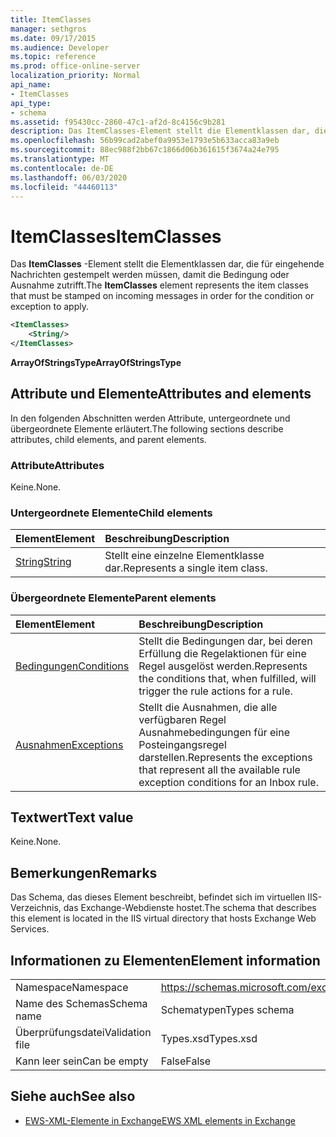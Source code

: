 ```yaml
---
title: ItemClasses
manager: sethgros
ms.date: 09/17/2015
ms.audience: Developer
ms.topic: reference
ms.prod: office-online-server
localization_priority: Normal
api_name:
- ItemClasses
api_type:
- schema
ms.assetid: f95430cc-2860-47c1-af2d-8c4156c9b281
description: Das ItemClasses-Element stellt die Elementklassen dar, die für eingehende Nachrichten gestempelt werden müssen, damit die Bedingung oder Ausnahme zutrifft.
ms.openlocfilehash: 56b99cad2abef0a9953e1793e5b633acca83a9eb
ms.sourcegitcommit: 88ec988f2bb67c1866d06b361615f3674a24e795
ms.translationtype: MT
ms.contentlocale: de-DE
ms.lasthandoff: 06/03/2020
ms.locfileid: "44460113"
---
```

# <a name="itemclasses"></a><span data-ttu-id="52f83-103">ItemClasses</span><span class="sxs-lookup"><span data-stu-id="52f83-103">ItemClasses</span></span>

<span data-ttu-id="52f83-104">Das **ItemClasses** -Element stellt die Elementklassen dar, die für eingehende Nachrichten gestempelt werden müssen, damit die Bedingung oder Ausnahme zutrifft.</span><span class="sxs-lookup"><span data-stu-id="52f83-104">The **ItemClasses** element represents the item classes that must be stamped on incoming messages in order for the condition or exception to apply.</span></span> 
  
```XML
<ItemClasses>
    <String/>
</ItemClasses>
```

 <span data-ttu-id="52f83-105">**ArrayOfStringsType**</span><span class="sxs-lookup"><span data-stu-id="52f83-105">**ArrayOfStringsType**</span></span>
## <a name="attributes-and-elements"></a><span data-ttu-id="52f83-106">Attribute und Elemente</span><span class="sxs-lookup"><span data-stu-id="52f83-106">Attributes and elements</span></span>

<span data-ttu-id="52f83-107">In den folgenden Abschnitten werden Attribute, untergeordnete und übergeordnete Elemente erläutert.</span><span class="sxs-lookup"><span data-stu-id="52f83-107">The following sections describe attributes, child elements, and parent elements.</span></span>
  
### <a name="attributes"></a><span data-ttu-id="52f83-108">Attribute</span><span class="sxs-lookup"><span data-stu-id="52f83-108">Attributes</span></span>

<span data-ttu-id="52f83-109">Keine.</span><span class="sxs-lookup"><span data-stu-id="52f83-109">None.</span></span>
  
### <a name="child-elements"></a><span data-ttu-id="52f83-110">Untergeordnete Elemente</span><span class="sxs-lookup"><span data-stu-id="52f83-110">Child elements</span></span>

|<span data-ttu-id="52f83-111">**Element**</span><span class="sxs-lookup"><span data-stu-id="52f83-111">**Element**</span></span>|<span data-ttu-id="52f83-112">**Beschreibung**</span><span class="sxs-lookup"><span data-stu-id="52f83-112">**Description**</span></span>|
|:-----|:-----|
|[<span data-ttu-id="52f83-113">String</span><span class="sxs-lookup"><span data-stu-id="52f83-113">String</span></span>](string.md) <br/> |<span data-ttu-id="52f83-114">Stellt eine einzelne Elementklasse dar.</span><span class="sxs-lookup"><span data-stu-id="52f83-114">Represents a single item class.</span></span>  <br/> |
   
### <a name="parent-elements"></a><span data-ttu-id="52f83-115">Übergeordnete Elemente</span><span class="sxs-lookup"><span data-stu-id="52f83-115">Parent elements</span></span>

|<span data-ttu-id="52f83-116">**Element**</span><span class="sxs-lookup"><span data-stu-id="52f83-116">**Element**</span></span>|<span data-ttu-id="52f83-117">**Beschreibung**</span><span class="sxs-lookup"><span data-stu-id="52f83-117">**Description**</span></span>|
|:-----|:-----|
|[<span data-ttu-id="52f83-118">Bedingungen</span><span class="sxs-lookup"><span data-stu-id="52f83-118">Conditions</span></span>](conditions.md) <br/> |<span data-ttu-id="52f83-119">Stellt die Bedingungen dar, bei deren Erfüllung die Regelaktionen für eine Regel ausgelöst werden.</span><span class="sxs-lookup"><span data-stu-id="52f83-119">Represents the conditions that, when fulfilled, will trigger the rule actions for a rule.</span></span>  <br/> |
|[<span data-ttu-id="52f83-120">Ausnahmen</span><span class="sxs-lookup"><span data-stu-id="52f83-120">Exceptions</span></span>](exceptions.md) <br/> |<span data-ttu-id="52f83-121">Stellt die Ausnahmen, die alle verfügbaren Regel Ausnahmebedingungen für eine Posteingangsregel darstellen.</span><span class="sxs-lookup"><span data-stu-id="52f83-121">Represents the exceptions that represent all the available rule exception conditions for an Inbox rule.</span></span>  <br/> |
   
## <a name="text-value"></a><span data-ttu-id="52f83-122">Textwert</span><span class="sxs-lookup"><span data-stu-id="52f83-122">Text value</span></span>

<span data-ttu-id="52f83-123">Keine.</span><span class="sxs-lookup"><span data-stu-id="52f83-123">None.</span></span>
  
## <a name="remarks"></a><span data-ttu-id="52f83-124">Bemerkungen</span><span class="sxs-lookup"><span data-stu-id="52f83-124">Remarks</span></span>

<span data-ttu-id="52f83-125">Das Schema, das dieses Element beschreibt, befindet sich im virtuellen IIS-Verzeichnis, das Exchange-Webdienste hostet.</span><span class="sxs-lookup"><span data-stu-id="52f83-125">The schema that describes this element is located in the IIS virtual directory that hosts Exchange Web Services.</span></span>
  
## <a name="element-information"></a><span data-ttu-id="52f83-126">Informationen zu Elementen</span><span class="sxs-lookup"><span data-stu-id="52f83-126">Element information</span></span>

|||
|:-----|:-----|
|<span data-ttu-id="52f83-127">Namespace</span><span class="sxs-lookup"><span data-stu-id="52f83-127">Namespace</span></span>  <br/> |https://schemas.microsoft.com/exchange/services/2006/types  <br/> |
|<span data-ttu-id="52f83-128">Name des Schemas</span><span class="sxs-lookup"><span data-stu-id="52f83-128">Schema name</span></span>  <br/> |<span data-ttu-id="52f83-129">Schematypen</span><span class="sxs-lookup"><span data-stu-id="52f83-129">Types schema</span></span>  <br/> |
|<span data-ttu-id="52f83-130">Überprüfungsdatei</span><span class="sxs-lookup"><span data-stu-id="52f83-130">Validation file</span></span>  <br/> |<span data-ttu-id="52f83-131">Types.xsd</span><span class="sxs-lookup"><span data-stu-id="52f83-131">Types.xsd</span></span>  <br/> |
|<span data-ttu-id="52f83-132">Kann leer sein</span><span class="sxs-lookup"><span data-stu-id="52f83-132">Can be empty</span></span>  <br/> |<span data-ttu-id="52f83-133">False</span><span class="sxs-lookup"><span data-stu-id="52f83-133">False</span></span>  <br/> |
   
## <a name="see-also"></a><span data-ttu-id="52f83-134">Siehe auch</span><span class="sxs-lookup"><span data-stu-id="52f83-134">See also</span></span>



- [<span data-ttu-id="52f83-135">EWS-XML-Elemente in Exchange</span><span class="sxs-lookup"><span data-stu-id="52f83-135">EWS XML elements in Exchange</span></span>](ews-xml-elements-in-exchange.md)

